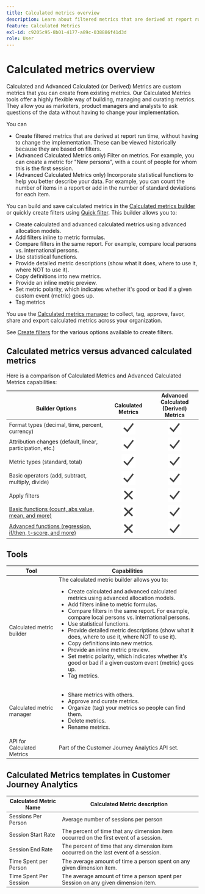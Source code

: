```yaml
---
title: Calculated metrics overview
description: Learn about filtered metrics that are derived at report run time.
feature: Calculated Metrics
exl-id: c9205c95-8b01-4177-a89c-038886f41d3d
role: User
---
```

# Calculated metrics overview

Calculated and Advanced Calculated (or Derived) Metrics are custom metrics that you can create from existing metrics. Our Calculated Metrics tools offer a highly flexible way of building, managing and curating metrics. They allow you as marketers, product managers and analysts to ask questions of the data without having to change your implementation.

You can

* Create filtered metrics that are derived at report run time, without having to change the implementation. These can be viewed historically because they are based on filters.
* (Advanced Calculated Metrics only) Filter on metrics. For example, you can create a metric for "New persons", with a count of people for whom this is the first session.
* (Advanced Calculated Metrics only) Incorporate statistical functions to help you better describe your data. For example, you can count the number of items in a report or add in the number of standard deviations for each item.


You can build and save calculated metrics in the [Calculated metrics builder](cm-workflow/cm-build-metrics.md) or quickly create filters using [Quick filter](quick-filters.md). This builder allows you to:

* Create calculated and advanced calculated metrics using advanced allocation models.
* Add filters inline to metric formulas.
* Compare filters in the same report. For example, compare local persons vs. international persons.
* Use statistical functions.
* Provide detailed metric descriptions (show what it does, where to use it, where NOT to use it).
* Copy definitions into new metrics.
* Provide an inline metric preview.
* Set metric polarity, which indicates whether it's good or bad if a given custom event (metric) goes up.
* Tag metrics

You use the [Calculated metrics manager](cm-workflow/cm-manager.md) to collect, tag, approve, favor, share and export calculated metrics across your organization.

See [Create filters](/help/components/filters/create-filters.md) for the various options available to create filters.

## Calculated metrics versus advanced calculated metrics

Here is a comparison of Calculated Metrics and Advanced Calculated Metrics capabilities: 

|  <br/>Builder Options  | <br/>Calculated Metrics  | Advanced Calculated<br/>(Derived) Metrics  |
|---|:---:|:---:|
| Format types (decimal, time, percent, currency)  | ![Checkmark](/help/assets/icons/Checkmark.svg)  | ![Checkmark](/help/assets/icons/Checkmark.svg)  |
| Attribution changes (default, linear, participation, etc.)  | ![Checkmark](/help/assets/icons/Checkmark.svg)  | ![Checkmark](/help/assets/icons/Checkmark.svg)  |
| Metric types (standard, total) | ![Checkmark](/help/assets/icons/Checkmark.svg)  | ![Checkmark](/help/assets/icons/Checkmark.svg)  |
|  Basic operators (add, subtract, multiply, divide)  | ![Checkmark](/help/assets/icons/Checkmark.svg)  | ![Checkmark](/help/assets/icons/Checkmark.svg)  |
| Apply filters | ![Close](/help/assets/icons/Close.svg)  | ![Checkmark](/help/assets/icons/Checkmark.svg)  |
| [Basic functions (count, abs value, mean, and more)](/help/components/calc-metrics/cm-functions.md)  | ![Close](/help/assets/icons/Close.svg)   | ![Checkmark](/help/assets/icons/Checkmark.svg)  |
| [Advanced functions (regression, if/then, t-score, and more)](/help/components/calc-metrics/cm-adv-functions.md)  | ![Close](/help/assets/icons/Close.svg)   | ![Checkmark](/help/assets/icons/Checkmark.svg)  |

## Tools

| Tool | Capabilities |
|--- |--- |
|Calculated metric builder|The calculated metric builder allows you to:<ul><li>Create calculated and advanced calculated metrics using advanced allocation models.</li><li>Add filters inline to metric formulas.</li><li>Compare filters in the same report. For example, compare local persons vs. international persons.</li><li>Use statistical functions.</li><li> Provide detailed metric descriptions (show what it does, where to use it, where NOT to use it).</li><li>Copy definitions into new metrics.</li><li>Provide an inline metric preview.</li><li>Set metric polarity, which indicates whether it's good or bad if a given custom event (metric) goes up.</li><li>Tag metrics.</li></ul>|
|Calculated metric manager|<ul><li>Share metrics with others.</li><li>Approve and curate metrics.</li><li>Organize (tag) your metrics so people can find them.</li><li>Delete metrics.</li><li>Rename metrics.</li></ul>|
|API for Calculated Metrics|Part of the Customer Journey Analytics API set.|

## Calculated Metrics templates in Customer Journey Analytics

| Calculated Metric Name | Calculated Metric description |
| --- | --- |
| Sessions Per Person | Average number of sessions per person |
| Session Start Rate | The percent of time that any dimension item occurred on the first event of a session. |
| Session End Rate | The percent of time that any dimension item occurred on the last event of a session. |
| Time Spent per Person | The average amount of time a person spent on any given dimension item. |
| Time Spent Per Session | The average amount of time a person spent per Session on any given dimension item. |
